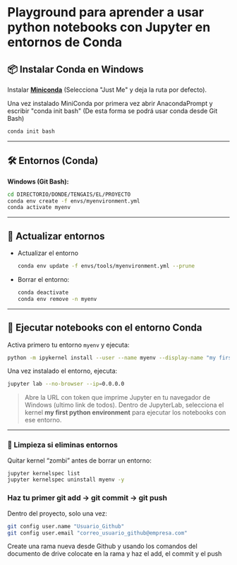 # Playground para aprender a usar python notebooks con Jupyter en entornos de Conda

## 📦 Instalar Conda en Windows

Instalar **[Miniconda](https://repo.anaconda.com/miniconda/Miniconda3-latest-Windows-x86_64.exe)** (Selecciona "Just Me" y deja la ruta por defecto).

Una vez instalado MiniConda por primera vez abrir AnacondaPrompt y escribir "conda init bash" (De esta forma se podrá usar conda desde Git Bash)

```bash
conda init bash
```

---

## 🛠️ Entornos (Conda)

**Windows (Git Bash):**
```bash
cd DIRECTORIO/DONDE/TENGAIS/EL/PROYECTO
conda env create -f envs/myenvironment.yml
conda activate myenv
```

---

## 🔄 Actualizar entornos

- Actualizar el entorno
  ```bash
  conda env update -f envs/tools/myenvironment.yml --prune
  ```

- Borrar el entorno:
  ```bash
  conda deactivate
  conda env remove -n myenv
  ```

---

## 📓 Ejecutar notebooks con el entorno Conda

Activa primero tu entorno `myenv` y ejecuta:

```bash
python -m ipykernel install --user --name myenv --display-name "my first python environment"
```

Una vez instalado el entorno, ejecuta:
```bash
jupyter lab --no-browser --ip=0.0.0.0
```

> Abre la URL con token que imprime Jupyter en tu navegador de Windows (ultimo link de todos). Dentro de JupyterLab, selecciona el kernel **my first python environment** para ejecutar los notebooks con ese entorno.

---

### 🚨 Limpieza si eliminas entornos
Quitar kernel “zombi” antes de borrar un entorno:
```bash
jupyter kernelspec list
jupyter kernelspec uninstall myenv -y
```

### Haz tu primer git add -> git commit -> git push
Dentro del proyecto, solo una vez:
```bash
git config user.name "Usuario_Github"
git config user.email "correo_usuario_github@empresa.com"
```

Create una rama nueva desde Github y usando los comandos del documento de drive colocate en la rama y haz el add, el commit y el push